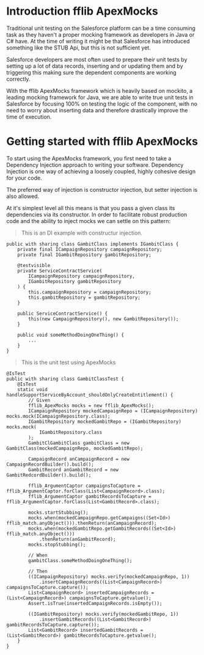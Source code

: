 # Introduction fflib ApexMocks

Traditional unit testing on the Salesforce platform can be a time consuming task as they haven't a proper mocking framework as developers in Java or C# have. At the time of writing it might be that Salesforce has introduced something like the STUB Api, but this is not sufficient yet.

Salesforce developers are most often used to prepare their unit tests by setting up a lot of data records, inserting and or updating them and by triggering this making sure the dependent components are working correctly.

With the fflib ApexMocks framework which is heavily based on mockito, a leading mocking framework for Java, we are able to write true unit tests in Salesforce by focusing 100% on testing the logic of the component, with no need to worry about inserting data and therefore drastically improve the time of execution.

# Getting started with fflib ApexMocks

To start using the ApexMocks framework, you first need to take a Dependency Injection approach to writing your software. Dependency Injection is one way of achieving a loosely coupled, highly cohesive design for your code.

The preferred way of injection is constructor injection, but setter injection is also allowed.

At it's simplest level all this means is that you pass a given class its dependencies via its constructor. In order to facilitate robust production code and the ability to inject mocks we can settle on this pattern:

> This is an DI example with constructur injection.

```
public with sharing class GambitClass implements IGambitClass {
    private final ICampaignRepository campaignRepository;
    private final IGambitRepository gambitRepository;

    @testvisible
    private ServiceContractService(
        ICampaignRepository campaignRepository,
        IGambitRepository gambitRepository
    ) {
        this.campaignRepository = campaignRepository;
        this.gambitRepository = gambitRepository;
    }

    public ServiceContractService() {
        this(new CampaignRepository(), new GambitRepository());
    }

    public void someMethodDoingOneThing() {
        ...
    }
}
```

> This is the unit test using ApexMocks

```
@IsTest
public with sharing class GambitClassTest {
    @IsTest
    static void handleSupportServiceByAccount_shouldOnlyCreateEntitlement() {
        // Given
        fflib_ApexMocks mocks = new fflib_ApexMocks();
        ICampaignRepository mockedCampaignRepo = (ICampaignRepository) mocks.mock(ICampaignRepository.class);
        IGambitRepository mockedGambitRepo = (IGambitRepository) mocks.mock(
            IGambitRepository.class
        );
        GambitClGambitClass gambitClass = new GambitClass(mockedCampaignRepo, mockedGambitRepo);

        CampaignRecord anCampaignRecord = new CampaignRecordBuilder().build();
        GambitRecord anGambitRecord = new GambitRedcordBuilder().build();

        fflib_ArgumentCaptor campaignsToCapture = fflib_ArgumentCaptor.forClass(List<CampaignRecord>.class);
        fflib_ArgumentCaptor gambitRecordsToCapture = fflib_ArgumentCaptor.forClass(List<GambitRecord>.class);

        mocks.startStubbing();
        mocks.when(mockedCampaignRepo.getCampaigns((Set<Id>) fflib_match.anyObject())).thenReturn(anCampaignRecord);
        mocks.when(mockedGambitRepo.getGambitRecords((Set<Id>) fflib_match.anyObject()))
            .thenReturn(anGambitRecord);
        mocks.stopStubbing();

        // When
        gambitClass.someMethodDoingOneThing();

        // Then
        ((ICampaignRepository) mocks.verify(mockedCampaignRepo, 1))
            .insertCampaignRecords((List<CampaignRecord>) campaignsToCapture.capture());
        List<CampaignRecord> insertedCampaignRecords = (List<CampaignRecord>) campaignsToCapture.getvalue();
        Assert.isTrue(insertedCampaignRecords.isEmpty());

        ((IGambitRepository) mocks.verify(mockedGambitRepo, 1))
            .insertGambitRecords((List<GambitRecord>) gambitRecordsToCapture.capture());
        List<GambitRecord> insertedGambitRecords = (List<GambitRecord>) gambitRecordsToCapture.getvalue();
    }
}
```
